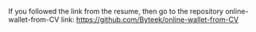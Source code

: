 
If you followed the link from the resume, then go to the repository online-wallet-from-CV
link: https://github.com/Byteek/online-wallet-from-CV
